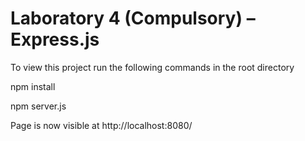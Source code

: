 # Laboratory 4 (Compulsory) – Express.js
To view this project run the following commands in the root directory

npm install

npm server.js

Page is now visible at http://localhost:8080/
